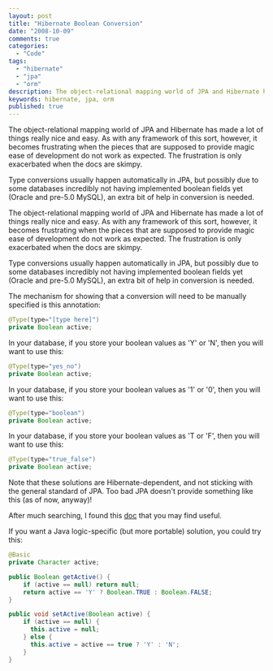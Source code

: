 ```yaml
---
layout: post
title: "Hibernate Boolean Conversion"
date: "2008-10-09"
comments: true
categories:
  - "Code"
tags:
  - "hibernate"
  - "jpa"
  - "orm"
description: The object-relational mapping world of JPA and Hibernate has made a lot of things really nice and easy.  As with any framework of this sort, however, it bec
keywords: hibernate, jpa, orm
published: true
---
```


The object-relational mapping world of JPA and Hibernate has made a lot of things really nice and easy.  As with any framework of this sort, however, it becomes frustrating when the pieces that are supposed to provide magic ease of development do not work as expected.  The frustration is only exacerbated when the docs are skimpy.

Type conversions usually happen automatically in JPA, but possibly due to some databases incredibly not having implemented boolean fields yet (Oracle and pre-5.0 MySQL), an extra bit of help in conversion is needed.

<!--more-->

The object-relational mapping world of JPA and Hibernate has made a lot of things really nice and easy.  As with any framework of this sort, however, it becomes frustrating when the pieces that are supposed to provide magic ease of development do not work as expected.  The frustration is only exacerbated when the docs are skimpy.

Type conversions usually happen automatically in JPA, but possibly due to some databases incredibly not having implemented boolean fields yet (Oracle and pre-5.0 MySQL), an extra bit of help in conversion is needed.

The mechanism for showing that a conversion will need to be manually specified is this annotation:

```java
@Type(type="[type here]")
private Boolean active;
```

In your database, if you store your boolean values as 'Y' or 'N', then you will want to use this:

```java
@Type(type="yes_no")
private Boolean active;
```

In your database, if you store your boolean values as '1' or '0', then you will want to use this:

```java
@Type(type="boolean")
private Boolean active;
```

In your database, if you store your boolean values as 'T or 'F', then you will want to use this:

```java
@Type(type="true_false")
private Boolean active;
```

Note that these solutions are Hibernate-dependent, and not sticking with the general standard of JPA.  Too bad JPA doesn't provide something like this (as of now, anyway)!

After much searching, I found this <a href="http://www.hibernate.org/hib_docs/reference/en/html/mapping-types.html">doc</a> that you may find useful.

If you want a Java logic-specific (but more portable) solution, you could try this:

```java
@Basic
private Character active;

public Boolean getActive() {
    if (active == null) return null;
    return active == 'Y' ? Boolean.TRUE : Boolean.FALSE;
}

public void setActive(Boolean active) {
    if (active == null) {
      this.active = null;
    } else {
      this.active = active == true ? 'Y' : 'N';
    }
}
```


  
